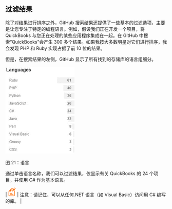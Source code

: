## 过滤结果

除了对结果进行排序之外，GitHub 搜索结果还提供了一些基本的过滤选项，主要是让您专注于特定的编程语言。例如，假设我们正在开发一个项目，将 QuickBooks 与您正在处理的某些应用程序集成在一起。在 GitHub 中搜索“QuickBooks”会产生 300 多个结果。如果我按大多数明星对它们进行排序，我会发现 PHP 和 Ruby 实现占据了前 10 位的结果。

但是，在搜索结果的左侧，GitHub 显示了所有找到的存储库的语言组细分。

![](img/00025.jpeg)

图 21：语言

通过单击语言名称，我们可以过滤结果，仅显示有关 QuickBooks 的 24 个项目，并使用 C# 作为基本语言。

| ![](img/00003.gif) | 注意：请记住，可以从任何.NET 语言（如 Visual Basic）访问用 C# 编写的库。 |